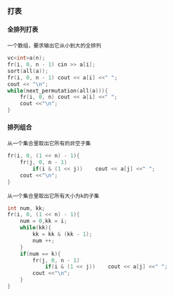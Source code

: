 ### 打表

#### 全排列打表

`一个数组，要求输出它从小到大的全排列`

```c++
vc<int>a(n);
fr(i, 0, n - 1)	cin >> a[i];
sort(all(a));
fr(i, 0, n - 1)	cout << a[i] <<" ";
cout << "\n";
while(next_permutation(all(a))){
    fr(i, 0, n)	cout << a[i] <<" ";
    cout <<"\n";
}
```

####  排列组合

`从一个集合里取出它所有的非空子集`

```c++
fr(i, 0, (1 << n) - 1){
    fr(j, 0, n - 1)
        if(i & (1 << j))	cout << a[j] <<" ";
    cout <<"\n";
}
```

`从一个集合里取出它所有大小为k的子集`

```c++
int num, kk;
fr(i, 0, (1 << n) - 1){
    num = 0,kk = i;
    while(kk){
        kk = kk & (kk - 1);
        num ++;
    }
    if(num == k){
        fr(j, 0, n - 1)
        	if(i & (1 << j))	cout << a[j] <<" ";
    	cout <<"\n";
    }
}
```

